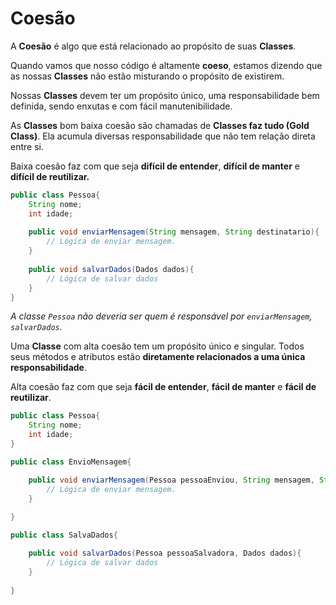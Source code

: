 # Coesão

A **Coesão** é algo que está relacionado ao propósito de suas **Classes**.

Quando vamos que nosso código é altamente **coeso**, estamos dizendo que as nossas **Classes** não estão misturando o propósito de existirem.

Nossas **Classes** devem ter um propósito único, uma responsabilidade bem definida, sendo enxutas e com fácil manutenibilidade.

As **Classes** bom baixa coesão são chamadas de **Classes faz tudo (Gold Class)**. Ela acumula diversas responsabilidade que não tem relação direta entre si.

Baixa coesão faz com que seja **difícil de entender**, **difícil de manter** e **difícil de reutilizar.**
```Java
public class Pessoa{
	String nome;
	int idade;
	
	public void enviarMensagem(String mensagem, String destinatario){
		// Lógica de enviar mensagem.
	}
	
	public void salvarDados(Dados dados){
		// Lógica de salvar dados
	}
}
```
*A classe `Pessoa` não deveria ser quem é responsável por `enviarMensagem`, `salvarDados`.*

Uma **Classe**  com alta coesão tem um propósito único e singular. Todos seus métodos e atributos estão **diretamente relacionados a uma única responsabilidade**.

Alta coesão faz com que seja **fácil de entender**, **fácil de manter** e **fácil de reutilizar**.

```Java
public class Pessoa{
	String nome;
	int idade;
}
```
```Java
public class EnvioMensagem{

	public void enviarMensagem(Pessoa pessoaEnviou, String mensagem, String destinatario){
		// Lógica de enviar mensagem.
	}
	
}
```
```Java
public class SalvaDados{

	public void salvarDados(Pessoa pessoaSalvadora, Dados dados){
		// Lógica de salvar dados
	}
	
}
```